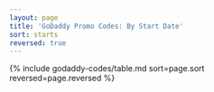 ```yaml
---
layout: page
title: 'GoDaddy Promo Codes: By Start Date'
sort: starts
reversed: true
---
```

{% include godaddy-codes/table.md sort=page.sort reversed=page.reversed %}